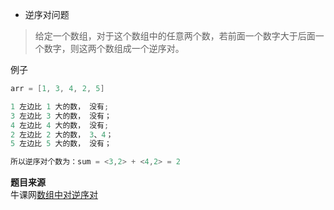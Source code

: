 - 逆序对问题
> 给定一个数组，对于这个数组中的任意两个数，若前面一个数字大于后面一个数字，则这两个数组成一个逆序对。

例子</br>
```go
arr = [1, 3, 4, 2, 5]

1 左边比 1 大的数， 没有;
3 左边比 3 大的数， 没有；
4 左边比 4 大的数， 没有;
2 左边比 2 大的数， 3、4；
5 左边比 5 大的数， 没有；

所以逆序对个数为：sum = <3,2> + <4,2> = 2
```
**题目来源** </br>
牛课网[数组中对逆序对](https://www.nowcoder.com/questionTerminal/bb06495cc0154e90bbb18911fd581df6)


